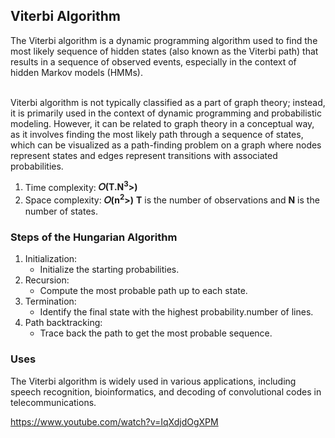 ## Viterbi Algorithm
The Viterbi algorithm is a dynamic programming algorithm used to find the most likely sequence of hidden states (also known as the Viterbi path) that results in a sequence of observed events, especially in the context of hidden Markov models (HMMs).</br></br>

Viterbi algorithm is not typically classified as a part of graph theory; instead, it is primarily used in the context of dynamic programming and probabilistic modeling. However, it can be related to graph theory in a conceptual way, as it involves finding the most likely path through a sequence of states, which can be visualized as a path-finding problem on a graph where nodes represent states and edges represent transitions with associated probabilities.</br>

1. Time complexity: <b>𝑂(T.N<sup>3</sup>>)</b>
2. Space complexity: <b>𝑂(n<sup>2</sup>>)</b>
<b>T</b> is the number of observations and <b>N</b> is the number of states.


### Steps of the Hungarian Algorithm
1. Initialization:
   - Initialize the starting probabilities.
2. Recursion:
   - Compute the most probable path up to each state.
3. Termination:
   - Identify the final state with the highest probability.number of lines.
4. Path backtracking:
   - Trace back the path to get the most probable sequence.

### Uses
The Viterbi algorithm is widely used in various applications, including speech recognition, bioinformatics, and decoding of convolutional codes in telecommunications.

https://www.youtube.com/watch?v=IqXdjdOgXPM